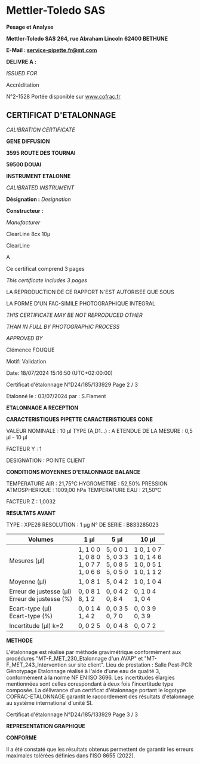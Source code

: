 # **Mettler-Toledo SAS**

**Pesage et Analyse**

**Mettler-Toledo SAS**
**264, rue Abraham Lincoln**
**62400 BETHUNE**

**E-Mail : service-pipette.fr@mt.com**


**DELIVRE A :**

_ISSUED FOR_


Accréditation

N°2-1528
Portée disponible
sur www.cofrac.fr
## **CERTIFICAT D'ETALONNAGE**

_CALIBRATION CERTIFICATE_

**GENE DIFFUSION**

**3595 ROUTE DES TOURNAI**

**59500 DOUAI**


**INSTRUMENT ETALONNE**

_CALIBRATED INSTRUMENT_


**Désignation :**
_Designation_

**Constructeur :**

_Manufacturer_


ClearLine 8cx 10µ

ClearLine



A



Ce certificat comprend 3 pages

_This certificate includes 3 pages_

LA REPRODUCTION DE CE RAPPORT N'EST AUTORISEE QUE SOUS

LA FORME D'UN FAC-SIMILE PHOTOGRAPHIQUE INTEGRAL

_THIS CERTIFICATE MAY BE NOT REPRODUCED OTHER_

_THAN IN FULL BY PHOTOGRAPHIC PROCESS_


_APPROVED BY_

Clémence FOUQUE

Motif: Validation

Date: 18/07/2024 15:16:50 (UTC+02:00:00)

Certificat d'étalonnage N°D24/185/133929  Page 2 / 3

Etalonné le : 03/07/2024 par : S.Flament

**ETALONNAGE A RECEPTION**

**CARACTERISTIQUES PIPETTE** **CARACTERISTIQUES CONE**


VALEUR NOMINALE : 10 µl
TYPE (A,D1...) : A
ETENDUE DE LA MESURE : 0,5 µl - 10 µl

FACTEUR Y : 1


DESIGNATION : POINTE CLIENT


**CONDITIONS MOYENNES D'ETALONNAGE** **BALANCE**


TEMPERATURE AIR : 21,75°C
HYGROMETRIE : 52,50%
PRESSION ATMOSPHERIQUE : 1009,00 hPa
TEMPERATURE EAU : 21,50°C

FACTEUR Z : 1,0032

**RESULTATS AVANT**


TYPE : XPE26
RESOLUTION : 1 µg
N° DE SERIE : B833285023










|Volumes|1 µl|5 µl|10 µl|
|---|---|---|---|
|Mesures (µl)|1, 1 0 0<br>1, 0 8 0<br>1, 0 7 7<br>1, 0 6 6|5, 0 0 1<br>5, 0 3 3<br>5, 0 8 5<br>5, 0 5 0|1 0, 1 0 7<br>1 0, 1 4 6<br>1 0, 0 5 1<br>1 0, 1 1 2|
|Moyenne (µl)|1, 0 8 1|5, 0 4 2|1 0, 1 0 4|
|Erreur de justesse (µl)<br>Erreur de justesse (%)|0, 0 8 1<br>8, 1 2|0, 0 4 2<br>0, 8 4|0, 1 0 4<br>1, 0 4|
|Ecart-type (µl)<br>Ecart-type (%)|0, 0 1 4<br>1, 4 2|0, 0 3 5<br>0, 7 0|0, 0 3 9<br>0, 3 9|
|Incertitude (µl) k=2|0, 0 2 5|0, 0 4 8|0, 0 7 2|


**METHODE**

L'étalonnage est réalisé par méthode gravimétrique conformément aux procédures "MT-F_MET_230_Etalonnage d'un AVAP" et
"MT-F_MET_243_Intervention sur site client".
Lieu de prestation : Salle Post-PCR Génotypage
Etalonnage réalisé à l'aide d'une eau de qualité 3, conformément à la norme NF EN ISO 3696.
Les incertitudes élargies mentionnées sont celles corespondant à deux fois l'incertitude type composée.
La délivrance d'un certificat d'étalonnage portant le logotype COFRAC-ETALONNAGE garantit le raccordement des résultats d'étalonnage au système
international d'unité SI.

Certificat d'étalonnage N°D24/185/133929  Page 3 / 3

**REPRESENTATION GRAPHIQUE**

**CONFORME**

Il a été constaté que les résultats obtenus permettent de garantir les erreurs maximales tolérées définies dans l'ISO 8655 (2022).

